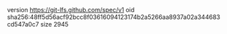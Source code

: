 version https://git-lfs.github.com/spec/v1
oid sha256:48ff5d56acf92bcc8f03616094123174b2a5266aa8937a02a344683cd547a0c7
size 2945
